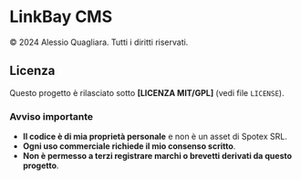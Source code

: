 # LinkBay CMS  
© 2024 Alessio Quagliara. Tutti i diritti riservati.  

## Licenza  
Questo progetto è rilasciato sotto **[LICENZA MIT/GPL]** (vedi file `LICENSE`).  

### Avviso importante  
- **Il codice è di mia proprietà personale** e non è un asset di Spotex SRL.  
- **Ogni uso commerciale richiede il mio consenso scritto**.  
- **Non è permesso a terzi registrare marchi o brevetti derivati da questo progetto**.  
